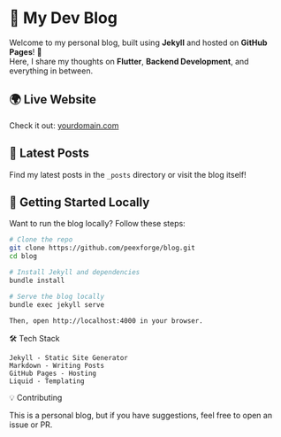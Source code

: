 # 📝 My Dev Blog

Welcome to my personal blog, built using **Jekyll** and hosted on **GitHub Pages**! 🚀  
Here, I share my thoughts on **Flutter**, **Backend Development**, and everything in between.

## 🌍 Live Website
Check it out: [yourdomain.com](https://yourdomain.com)  

## 📖 Latest Posts
Find my latest posts in the `_posts` directory or visit the blog itself!

## 🚀 Getting Started Locally
Want to run the blog locally? Follow these steps:

```sh
# Clone the repo
git clone https://github.com/peexforge/blog.git
cd blog

# Install Jekyll and dependencies
bundle install

# Serve the blog locally
bundle exec jekyll serve
‍‍‍‍‍‍
Then, open http://localhost:4000 in your browser.
```
🛠️ Tech Stack

    Jekyll - Static Site Generator
    Markdown - Writing Posts
    GitHub Pages - Hosting
    Liquid - Templating

💡 Contributing

This is a personal blog, but if you have suggestions, feel free to open an issue or PR.

